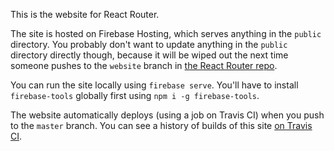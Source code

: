 This is the website for React Router.

The site is hosted on Firebase Hosting, which serves anything in the `public` directory. You probably don't want to update anything in the `public` directory directly though, because it will be wiped out the next time someone pushes to the `website` branch in [the React Router repo](https://github.com/ReactTraining/react-router/tree/website).

You can run the site locally using `firebase serve`. You'll have to install `firebase-tools` globally first using `npm i -g firebase-tools`.

The website automatically deploys (using a job on Travis CI) when you push to the `master` branch. You can see a history of builds of this site [on Travis CI](https://travis-ci.com/github/ReactTraining/reactrouter.com/builds).
